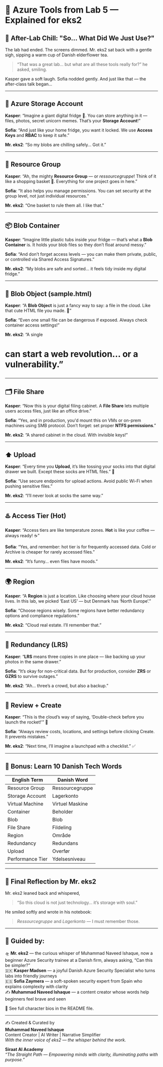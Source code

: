 # 🔧 Azure Tools from Lab 5 — Explained for eks2

## 💬 After-Lab Chill: "So… What Did We Just Use?"

The lab had ended. The screens dimmed. Mr. eks2 sat back with a gentle sigh, sipping a warm cup of Danish elderflower tea.

> “That was a great lab… but what are all these tools really for?” he asked, smiling.

Kasper gave a soft laugh. Sofia nodded gently. And just like that — the after-class talk began…

---

## 🧊 **Azure Storage Account**

**Kasper**: “Imagine a giant digital fridge 🧊. You can store anything in it — files, photos, secret unicorn memes. That’s your **Storage Account**!”

**Sofia**: “And just like your home fridge, you want it locked. We use **Access Keys** and **RBAC** to keep it safe.”

**Mr. eks2**: “So my blobs are chilling safely… Got it.”

---

## 🧺 **Resource Group**

**Kasper**: “Ah, the mighty **Resource Group** — or *ressourcegruppe*! Think of it like a shopping basket 🧺. Everything for one project goes in here.”

**Sofia**: “It also helps you manage permissions. You can set security at the group level, not just individual resources.”

**Mr. eks2**: “One basket to rule them all. I like that.”

---

## 📦 **Blob Container**

**Kasper**: “Imagine little plastic tubs inside your fridge — that’s what a **Blob Container** is. It holds your blob files so they don’t float around messy.”

**Sofia**: “And don’t forget access levels — you can make them private, public, or controlled via Shared Access Signatures.”

**Mr. eks2**: “My blobs are safe and sorted… it feels tidy inside my digital fridge.”

---

## 🧱 **Blob Object (sample.html)**

**Kasper**: “A **Blob Object** is just a fancy way to say: a file in the cloud. Like that cute HTML file you made. 🧡”

**Sofia**: “Even one small file can be dangerous if exposed. Always check container access settings!”

**Mr. eks2**: “A single <h1> can start a web revolution… or a vulnerability.”

---

## 🗂️ **File Share**

**Kasper**: “Now this is your digital filing cabinet. A **File Share** lets multiple users access files, just like an office drive.”

**Sofia**: “Yes, and in production, you'd mount this on VMs or on-prem machines using SMB protocol. Don’t forget: set proper **NTFS permissions**.”

**Mr. eks2**: “A shared cabinet in the cloud. With invisible keys!”

---

## ⬆️ **Upload**

**Kasper**: “Every time you **Upload**, it’s like tossing your socks into that digital drawer we built. Except these socks are HTML files.” 🧦

**Sofia**: “Use secure endpoints for upload actions. Avoid public Wi-Fi when pushing sensitive files.”

**Mr. eks2**: “I’ll never look at socks the same way.”

---

## ♨️ **Access Tier (Hot)**

**Kasper**: “Access tiers are like temperature zones. **Hot** is like your coffee — always ready! ☕”

**Sofia**: “Yes, and remember: hot tier is for frequently accessed data. Cold or Archive is cheaper for rarely accessed files.”

**Mr. eks2**: “It’s funny… even files have moods.”

---

## 🌍 **Region**

**Kasper**: “A **Region** is just a location. Like choosing where your cloud house lives. In this lab, we picked ‘East US’ — but Denmark has ‘North Europe’.”

**Sofia**: “Choose regions wisely. Some regions have better redundancy options and compliance regulations.”

**Mr. eks2**: “Cloud real estate. I’ll remember that.”

---

## 🔄 **Redundancy (LRS)**

**Kasper**: “**LRS** means three copies in one place — like backing up your photos in the same drawer.”

**Sofia**: “It’s okay for non-critical data. But for production, consider **ZRS** or **GZRS** to survive outages.”

**Mr. eks2**: “Ah… three’s a crowd, but also a backup.”

---

## 🧪 **Review + Create**

**Kasper**: “This is the cloud’s way of saying, ‘Double-check before you launch the rocket!’” 🚀

**Sofia**: “Always review costs, locations, and settings before clicking Create. It prevents mistakes.”

**Mr. eks2**: “Next time, I’ll imagine a launchpad with a checklist.” ✅

---

## 📘 Bonus: Learn 10 Danish Tech Words

| English Term         | Danish Word         |
|----------------------|---------------------|
| Resource Group       | Ressourcegruppe     |
| Storage Account      | Lagerkonto          |
| Virtual Machine      | Virtuel Maskine     |
| Container            | Beholder            |
| Blob                 | Blob                |
| File Share           | Fildeling           |
| Region               | Område              |
| Redundancy           | Redundans           |
| Upload               | Overfør             |
| Performance Tier     | Ydelsesniveau       |

---

## 📘 Final Reflection by Mr. eks2

Mr. eks2 leaned back and whispered,

> “So this cloud is not just technology… it’s storage with soul.”

He smiled softly and wrote in his notebook:

> *Ressourcegruppe* and *Lagerkonto* — I must remember those.

---

## 🧾 Guided by:  

🛸 **Mr. eks2** — the curious whisper of Muhammad Naveed Ishaque, now a beginner Azure Security trainee at a Danish firm, always asking, “Can this be simpler?”  
🇩🇰 **Kasper Madsen** — a joyful Danish Azure Security Specialist who turns labs into friendly journeys  
🇪🇸 **Sofia Zaymera** — a soft-spoken security expert from Spain who explains complexity with clarity  
✍️ **Muhammad Naveed Ishaque** — a content creator whose words help beginners feel brave and seen  

🔎 See full character bios in the README file.

---

✍️ Created & Curated by  
**Muhammad Naveed Ishaque**  
Content Creator | AI Writer | Narrative Simplifier  
_With the inner voice of eks2 — the whisper behind the work._  

**Siraat AI Academy**  
_“The Straight Path — Empowering minds with clarity, illuminating paths with purpose.”_
